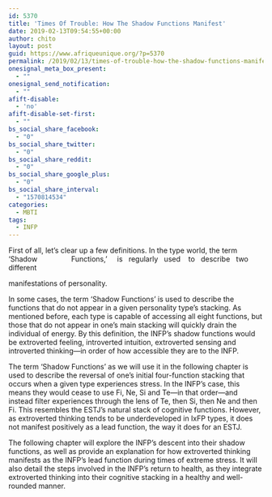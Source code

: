 ```yaml
---
id: 5370
title: 'Times Of Trouble: How The Shadow Functions Manifest'
date: 2019-02-13T09:54:55+00:00
author: chito
layout: post
guid: https://www.afriqueunique.org/?p=5370
permalink: /2019/02/13/times-of-trouble-how-the-shadow-functions-manifest/
onesignal_meta_box_present:
  - ""
onesignal_send_notification:
  - ""
afift-disable:
  - 'no'
afift-disable-set-first:
  - ""
bs_social_share_facebook:
  - "0"
bs_social_share_twitter:
  - "0"
bs_social_share_reddit:
  - "0"
bs_social_share_google_plus:
  - "0"
bs_social_share_interval:
  - "1570814534"
categories:
  - MBTI
tags:
  - INFP
---
```

First of all, let’s clear up a few definitions. In the type world, the term ‘Shadow                 Functions,’     is   regularly   used    to   describe   two   different

manifestations of personality.

In some cases, the term ‘Shadow Functions’ is used to describe the functions that do not appear in a given personality type’s stacking. As mentioned before, each type is capable of accessing all eight functions, but those that do not appear in one’s main stacking will quickly drain the individual of energy. By this definition, the INFP’s shadow functions would be extroverted feeling, introverted intuition, extroverted sensing and introverted thinking—in order of how accessible they are to the INFP.

The term ‘Shadow Functions’ as we will use it in the following chapter is used to describe the reversal of one’s initial four-function stacking that occurs when a given type experiences stress. In the INFP’s case, this means they would cease to use Fi, Ne, Si and Te—in that order—and instead filter experiences through the lens of Te, then Si, then Ne and then Fi. This resembles the ESTJ’s natural stack of cognitive functions. However, as extroverted thinking tends to be underdeveloped in IxFP types, it does not manifest positively as a lead function, the way it does for an ESTJ.

The following chapter will explore the INFP’s descent into their shadow functions, as well as provide an explanation for how extroverted thinking manifests as the INFP’s lead function during times of extreme stress. It will also detail the steps involved in the INFP’s return to health, as they integrate extroverted thinking into their cognitive stacking in a healthy and well-rounded manner.